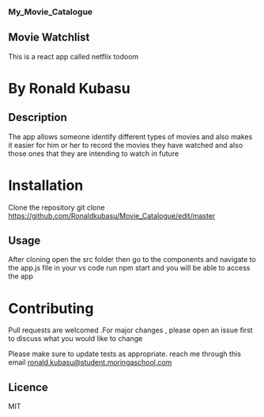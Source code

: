 ### My_Movie_Catalogue

## Movie Watchlist
This is a react app called netflix todoom

# By Ronald Kubasu

## Description

The app allows someone identify different types of movies and also makes it easier for him or her to record the movies they have watched and also those ones that they are intending to watch in future

# Installation
Clone the repository
git clone https://github.com/Ronaldkubasu/Movie_Catalogue/edit/master

## Usage
After cloning open the src folder then go to the components and navigate to the app.js file in your vs code run npm start and you will be able to access the app

# Contributing
Pull requests are welcomed .For major changes , please open an issue first to discuss what you would like to change

Please make sure to update tests as appropriate. reach me through this email
ronald.kubasu@student.moringaschool.com

## Licence
MIT
